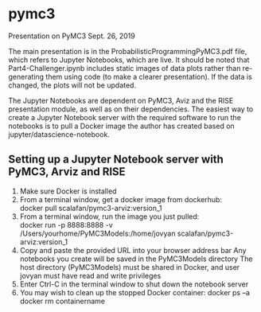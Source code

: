 # pymc3

Presentation on PyMC3 Sept. 26, 2019

The main presentation is in the ProbabilisticProgrammingPyMC3.pdf file, which refers to Jupyter Notebooks, which are live.  It should be noted that Part4-Challenger.ipynb includes static images of data plots rather than re-generating them using code (to make a clearer presentation).  If the data is changed, the plots will not be updated.

The Jupyter Notebooks are dependent on PyMC3, Aviz and the RISE presentation module, as well as on their dependencies. The easiest way to create a Jupyter Notebook server with the required software to run the notebooks is to pull a Docker image the author has created based on jupyter/datascience-notebook.

## Setting up a Jupyter Notebook server with PyMC3, Arviz and RISE

1. Make sure Docker is installed
2. From a terminal window, get a docker image from dockerhub:\
      docker pull scalafan/pymc3-arviz:version_1
3. From a terminal window, run the image you just pulled:\
      docker run -p 8888:8888 -v /Users/yourhome/PyMC3Models:/home/jovyan scalafan/pymc3-arviz:version_1
4. Copy and paste the provided URL into your browser address bar
   Any notebooks you create will be saved in the PyMC3Models directory
   The host directory (PyMC3Models) must be shared in Docker, and user jovyan must have read and write privileges
5. Enter Ctrl-C in the terminal window to shut down the notebook server
6. You may wish to clean up the stopped Docker container:
   docker ps –a
   docker rm containername

